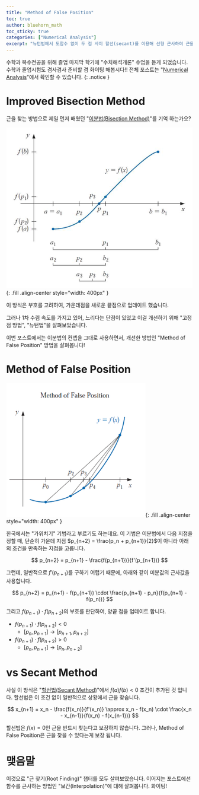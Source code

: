```yaml
---
title: "Method of False Position"
toc: true
author: bluehorn_math
toc_sticky: true
categories: ["Numerical Analysis"]
excerpt: "뉴턴법에서 도함수 없이 두 점 사이 할선(secant)를 이용해 선형 근사하여 근을 찾는 방법에 대해"
---
```


수학과 복수전공을 위해 졸업 마지막 학기에 "수치해석개론" 수업을 듣게 되었습니다. 수학과 졸업시험도 겸사겸사 준비할 겸 화이팅 해봅시다!! 전체 포스트는 "[Numerical Analysis](/categories/numerical-analysis)"에서 확인할 수 있습니다.
{: .notice }

# Improved Bisection Method

근을 찾는 방법으로 제일 먼저 배웠던 "[이분법(Bisection Method)](/2025/03/12/bisection-method/)"를 기억 하는가요?

![](/images/mathematics/numerical-analysis/bisection-method.png){: .fill .align-center style="width: 400px" }

이 방식은 부호를 고려하여, 가운데점을 새로운 끝점으로 업데이트 했습니다.

그러나 1차 수렴 속도를 가지고 있어, 느리다는 단점이 있었고 이걸 개선하기 위해 "고정점 방법", "뉴턴법"을 살펴보았습니다.

이번 포스트에서는 이분법의 컨셉을 그대로 사용하면서, 개선한 방법인 "Method of False Position" 방법을 살펴봅니다!

# Method of False Position

![](/images/mathematics/numerical-analysis/method-of-false-position.png){: .fill .align-center style="width: 400px" }

한국에서는 "가위치기" 기법라고 부르기도 하는데요. 이 기법은 이분법에서 다음 지점을 정할 때, 단순히 가운데 지점 $p_{n+2} = \frac{p_n + p_{n+1}}{2}$이 아니라 아래의 조건을 만족하는 지점을 고릅니다.

$$
p_{n+2} = p_{n+1} - \frac{f(p_{n+1})}{f'(p_{n+1})}
$$

그런데, 일반적으로 $f'(p_{n+1})$를 구하기 어렵기 때문에, 아래와 같이 미분값의 근사값을 사용합니다.

$$
p_{n+2} = p_{n+1} - f(p_{n+1}) \cdot \frac{p_{n+1} - p_n}{f(p_{n+1} - f(p_n))}
$$

그리고 $f(p_{n+1}) \cdot f(p_{n+2})$의 부호를 판단하여, 양끝 점을 업데이트 합니다.

- $f(p_{n+1}) \cdot f(p_{n+2}) < 0$
  - $[p_n, p_{n+1}] \rightarrow [p_{n+1}, p_{n+2}]$
- $f(p_{n+1}) \cdot f(p_{n+2}) > 0$
  - $[p_n, p_{n+1}] \rightarrow [p_n, p_{n+2}]$

# vs Secant Method

사실 이 방식은 "[할선법(Secant Method)](/2025/03/18/secant-method/)"에서 $f(a) f(b) < 0$ 조건이 추가된 것 입니다. 할선법은 이 조건 없이 일반적으로 상황에서 근을 찾습니다.

$$
x_{n+1} = x_n - \frac{f(x_n)}{f'(x_n)} \approx x_n - f(x_n) \cdot \frac{x_n - x_{n-1}}{f(x_n) - f(x_{n-1})}
$$

할선법은 $f(x) = 0$인 근을 반드시 찾는다고 보장하지 않습니다. 그러나, Method of False Position은 근을 찾을 수 있다는게 보장 됩니다.

# 맺음말

이것으로 "근 찾기(Root Finding)" 챕터를 모두 살펴보았습니다. 이어지는 포스트에선 함수를 근사하는 방법인 "보간(Interpolation)"에 대해 살펴봅니다. 화이팅!
